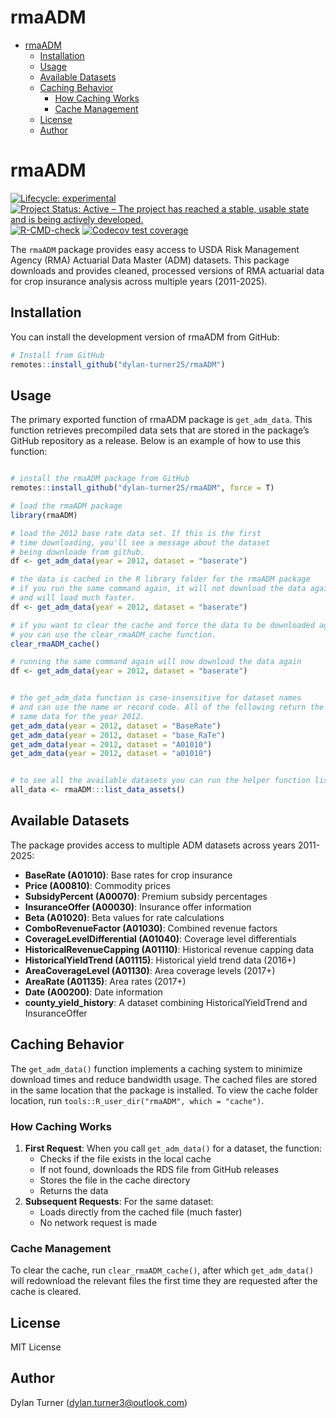 rmaADM
================

- [rmaADM](#rmaadm)
  - [Installation](#installation)
  - [Usage](#usage)
  - [Available Datasets](#available-datasets)
  - [Caching Behavior](#caching-behavior)
    - [How Caching Works](#how-caching-works)
    - [Cache Management](#cache-management)
  - [License](#license)
  - [Author](#author)

<!-- README.md is generated from README.Rmd. Please edit that file -->

# rmaADM

<!-- badges: start -->

[![Lifecycle:
experimental](https://img.shields.io/badge/lifecycle-maturing-blue.svg)](https://lifecycle.r-lib.org/articles/stages.html#maturing)
[![Project Status: Active – The project has reached a stable, usable
state and is being actively
developed.](https://www.repostatus.org/badges/latest/active.svg)](https://www.repostatus.org/#active)
[![R-CMD-check](https://github.com/dylan-turner25/rmaADM/actions/workflows/R-CMD-check.yaml/badge.svg)](https://github.com/dylan-turner25/rmaADM/actions/workflows/R-CMD-check.yaml)
[![Codecov test
coverage](https://codecov.io/gh/dylan-turner25/rmaADM/branch/main/graph/badge.svg)](https://app.codecov.io/gh/dylan-turner25/rmaADM?branch=main)
<!-- badges: end -->

The `rmaADM` package provides easy access to USDA Risk Management Agency
(RMA) Actuarial Data Master (ADM) datasets. This package downloads and
provides cleaned, processed versions of RMA actuarial data for crop
insurance analysis across multiple years (2011-2025).

## Installation

You can install the development version of rmaADM from GitHub:

``` r
# Install from GitHub
remotes::install_github("dylan-turner25/rmaADM")
```

## Usage

The primary exported function of rmaADM package is `get_adm_data`. This
function retrieves precompiled data sets that are stored in the
package’s GitHub repository as a release. Below is an example of how to
use this function:

``` r

# install the rmaADM package from GitHub
remotes::install_github("dylan-turner25/rmaADM", force = T)

# load the rmaADM package
library(rmaADM)

# load the 2012 base rate data set. If this is the first 
# time downloading, you'll see a message about the dataset 
# being downloade from github.
df <- get_adm_data(year = 2012, dataset = "baserate")

# the data is cached in the R library folder for the rmaADM package
# if you run the same command again, it will not download the data again
# and will load much faster.
df <- get_adm_data(year = 2012, dataset = "baserate")

# if you want to clear the cache and force the data to be downloaded again,
# you can use the clear_rmaADM_cache function.
clear_rmaADM_cache()

# running the same command again will now download the data again
df <- get_adm_data(year = 2012, dataset = "baserate")


# the get_adm_data function is case-insensitive for dataset names
# and can use the name or record code. All of the following return the 
# same data for the year 2012.
get_adm_data(year = 2012, dataset = "BaseRate")
get_adm_data(year = 2012, dataset = "base_RaTe")
get_adm_data(year = 2012, dataset = "A01010")
get_adm_data(year = 2012, dataset = "a01010")


# to see all the available datasets you can run the helper function list_data_assets
all_data <- rmaADM:::list_data_assets()
```

## Available Datasets

The package provides access to multiple ADM datasets across years
2011-2025:

- **BaseRate (A01010)**: Base rates for crop insurance
- **Price (A00810)**: Commodity prices  
- **SubsidyPercent (A00070)**: Premium subsidy percentages
- **InsuranceOffer (A00030)**: Insurance offer information
- **Beta (A01020)**: Beta values for rate calculations
- **ComboRevenueFactor (A01030)**: Combined revenue factors
- **CoverageLevelDifferential (A01040)**: Coverage level differentials
- **HistoricalRevenueCapping (A01110)**: Historical revenue capping data
- **HistoricalYieldTrend (A01115)**: Historical yield trend data (2016+)
- **AreaCoverageLevel (A01130)**: Area coverage levels (2017+)
- **AreaRate (A01135)**: Area rates (2017+)
- **Date (A00200)**: Date information
- **county_yield_history**: A dataset combining HistoricalYieldTrend and
  InsuranceOffer

## Caching Behavior

The `get_adm_data()` function implements a caching system to minimize
download times and reduce bandwidth usage. The cached files are stored
in the same location that the package is installed. To view the cache
folder location, run `tools::R_user_dir("rmaADM", which = "cache")`.

### How Caching Works

1.  **First Request**: When you call `get_adm_data()` for a dataset, the
    function:
    - Checks if the file exists in the local cache
    - If not found, downloads the RDS file from GitHub releases
    - Stores the file in the cache directory
    - Returns the data
2.  **Subsequent Requests**: For the same dataset:
    - Loads directly from the cached file (much faster)
    - No network request is made

### Cache Management

To clear the cache, run `clear_rmaADM_cache()`, after which
`get_adm_data()` will redownload the relevant files the first time they
are requested after the cache is cleared.

## License

MIT License

## Author

Dylan Turner (<dylan.turner3@outlook.com>)
